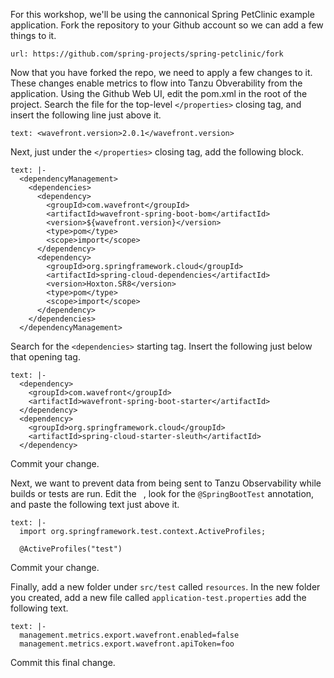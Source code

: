 For this workshop, we'll be using the cannonical Spring PetClinic example application.  Fork the repository to your Github account so we can add a few things to it.

```dashboard:open-url
url: https://github.com/spring-projects/spring-petclinic/fork
```

Now that you have forked the repo, we need to apply a few changes to it.  These changes enable metrics to flow into Tanzu Obverability from the application.  Using the Github Web UI, edit the pom.xml in the root of the project.  Search the file for the top-level `</properties>` closing tag, and insert the following line just above it.

```workshop:copy
text: <wavefront.version>2.0.1</wavefront.version>
```

Next, just under the `</properties>` closing tag, add the following block.

```workshop:copy
text: |-
  <dependencyManagement>
    <dependencies>
      <dependency>
        <groupId>com.wavefront</groupId>
        <artifactId>wavefront-spring-boot-bom</artifactId>
        <version>${wavefront.version}</version>
        <type>pom</type>
        <scope>import</scope>
      </dependency>
      <dependency>
        <groupId>org.springframework.cloud</groupId>
        <artifactId>spring-cloud-dependencies</artifactId>
        <version>Hoxton.SR8</version>
        <type>pom</type>
        <scope>import</scope>
      </dependency>
    </dependencies>
  </dependencyManagement>
```

Search for the `<dependencies>` starting tag.  Insert the following just below that opening tag.

```workshop:copy
text: |-
  <dependency>
    <groupId>com.wavefront</groupId>
    <artifactId>wavefront-spring-boot-starter</artifactId>
  </dependency>
  <dependency>
    <groupId>org.springframework.cloud</groupId>
    <artifactId>spring-cloud-starter-sleuth</artifactId>
  </dependency>
```

Commit your change.

Next, we want to prevent data from being sent to Tanzu Observability while builds or tests are run.  Edit the ` `, look for the `@SpringBootTest` annotation, and paste the following text just above it.

```workshop:copy
text: |-
  import org.springframework.test.context.ActiveProfiles;
  
  @ActiveProfiles("test")
```

Commit your change.

Finally, add a new folder under `src/test` called `resources`.  In the new folder you created, add a new file called `application-test.properties` add the following text.

```workshop:copy
text: |-
  management.metrics.export.wavefront.enabled=false
  management.metrics.export.wavefront.apiToken=foo
```

Commit this final change.